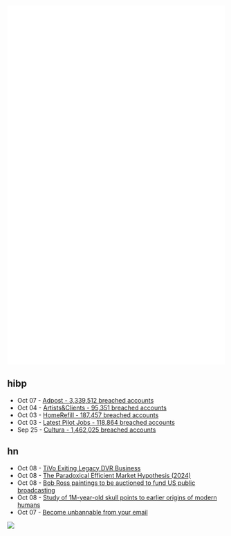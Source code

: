 ![Metrics](https://raw.githubusercontent.com/phixion/phixion/master/metrics.svg)

## hibp

<!--
for https://github.com/phixion/phixion/blob/main/.github/workflows/feeds.yml
-->
<!--START_SECTION:haveibeenpwnd-->
- Oct 07 - [Adpost - 3,339,512 breached accounts](https://haveibeenpwned.com/Breach/Adpost)
- Oct 04 - [Artists&Clients - 95,351 breached accounts](https://haveibeenpwned.com/Breach/ArtistsNClients)
- Oct 03 - [HomeRefill - 187,457 breached accounts](https://haveibeenpwned.com/Breach/HomeRefill)
- Oct 03 - [Latest Pilot Jobs - 118,864 breached accounts](https://haveibeenpwned.com/Breach/LatestPilotJobs)
- Sep 25 - [Cultura - 1,462,025 breached accounts](https://haveibeenpwned.com/Breach/Cultura)
<!--END_SECTION:haveibeenpwnd-->

## hn

<!--
for https://github.com/phixion/phixion/blob/main/.github/workflows/feeds.yml
-->
<!--START_SECTION:hn-->
- Oct 08 - [TiVo Exiting Legacy DVR Business](https://www.mediaplaynews.com/tivo-exiting-legacy-dvr-business/)
- Oct 08 - [The Paradoxical Efficient Market Hypothesis (2024)](https://3quarksdaily.com/3quarksdaily/2024/09/the-paradoxical-efficient-market-hypothesis.html)
- Oct 08 - [Bob Ross paintings to be auctioned to fund US public broadcasting](https://www.bbc.com/news/articles/cly10275v5zo)
- Oct 08 - [Study of 1M-year-old skull points to earlier origins of modern humans](https://www.theguardian.com/science/2025/sep/25/study-of-1m-year-old-skull-points-to-earlier-origins-of-modern-humans)
- Oct 07 - [Become unbannable from your email](https://karboosx.net/post/PJOveGVa/become-unbannable-from-your-emailgmail)
<!--END_SECTION:hn-->

<!--
for https://yhype.me
-->
![](https://hit.yhype.me/github/profile?user_id=13013670)
